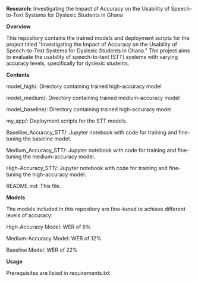 
**Research:** Investigating the Impact of Accuracy on the Usability of Speech-to-Text Systems for Dyslexic Students in Ghana

**Overview**

This repository contains the trained models and deployment scripts for the project titled "Investigating the Impact of Accuracy on the Usability of Speech-to-Text Systems for Dyslexic Students in Ghana." The project aims to evaluate the usability of speech-to-text (STT) systems with varying accuracy levels, specifically for dyslexic students.

**Contents**

model_high/: Directory containing trained high-accuracy model 

model_medium/: Directory containing trained medium-accuracy model 

model_baseline/: Directory containing trained high-accuracy model 

my_app/: Deployment scripts for the STT models.

Baseline_Accuracy_STT/: Jupyter notebook with code for training and fine-tuning the baseline model.

Medium_Accuracy_STT/: Jupyter notebook with code for training and fine-tuning the medium-accuracy model.

High-Accuracy_STT/: Jupyter notebook with code for training and fine-tuning the high-accuracy model.

README.md: This file.

**Models**

The models included in this repository are fine-tuned to achieve different levels of accuracy:

High-Accuracy Model: WER of 6%

Medium-Accuracy Model: WER of 12%

Baseline Model: WER of 22%

**Usage**

Prerequisites are listed in requirements.txt
